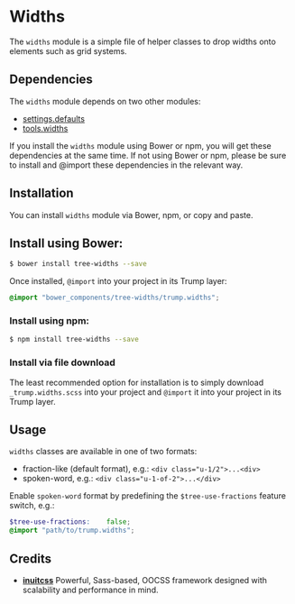 # Widths

The `widths` module is a simple file of helper classes to drop widths onto
elements such as grid systems.

## Dependencies

The `widths` module depends on two other modules:

* [settings.defaults](https://github.com/treeframework/settings.defaults)
* [tools.widths](https://github.com/treeframework/tools.widths)

If you install the `widths` module  using Bower or npm, you will get these
dependencies at the same time. If not using Bower or npm, please be sure to
install and @import these dependencies in the relevant way.

## Installation

You can install `widths` module via Bower, npm, or copy and paste.

## Install using Bower:

```sh
$ bower install tree-widths --save
```

Once installed, `@import` into your project in its Trump layer:

```scss
@import "bower_components/tree-widths/trump.widths";
```

### Install using npm:

```sh
$ npm install tree-widths --save
```

### Install via file download

The least recommended option for installation is to simply download
`_trump.widths.scss` into your project and `@import` it into your project in its
Trump layer.

## Usage

`widths` classes are available in one of two formats:

* fraction-like (default format), e.g.: `<div class="u-1/2">...<div>`
* spoken-word, e.g.: `<div class="u-1-of-2">...</div>`

Enable `spoken-word` format by predefining the `$tree-use-fractions` feature
switch, e.g.:

```scss
$tree-use-fractions:    false;
@import "path/to/trump.widths";
```

## Credits

* **[inuitcss](https://github.com/inuitcss)** Powerful, Sass-based, OOCSS
framework designed with scalability and performance in mind.
